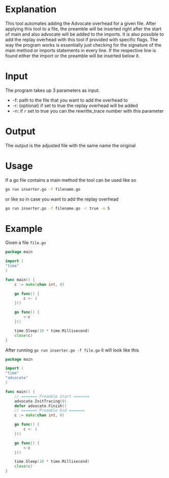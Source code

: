 # Explanation
This tool automates adding the Advocate overhead for a given file.
After applying this tool to a file, the preamble will be inserted right after the start of main and also advocate will be added to the imports. It is also possible to add the replay overhead with this tool if provided with specific flags.
The way the program works is essentially just checking for the signature of the main method or imports statements in every line. If the respective line is found either the import or the preamble will be inserted below it.
# Input 
The program takes up 3 parameters as input.
- -f: path to the file that you want to add the overhead to
- -r: (optional) if set to true the replay overhead will be added
- -n: if `r` set to true you can the rewritte_trace number with this parameter
# Output
The output is the adjusted file with the same name the original
# Usage
If a go file contains a main method the tool can be used like so
```sh
go run inserter.go -f filename.go
```
or like so in case you want to add the replay overhead
```sh
go run inserter.go -f filename.go -r true -n 5
```
# Example
Given a file `file.go`
```go
package main

import (
"time"
)

func main() {
	c := make(chan int, 0)

	go func() {
		c <- 1
	}()

	go func() {
		<-c
	}()

	time.Sleep(10 * time.Millisecond)
	close(c)
}
```
After running `go run inserter.go -f file.go` it will look like this
```go
package main

import (
"time"
"advocate"
)

func main() {
	// ======= Preamble Start =======
	advocate.InitTracing(0)
	defer advocate.Finish()
	// ======= Preamble End =======
	c := make(chan int, 0)

	go func() {
		c <- 1
	}()

	go func() {
		<-c
	}()

	time.Sleep(10 * time.Millisecond)
	close(c)
}
```